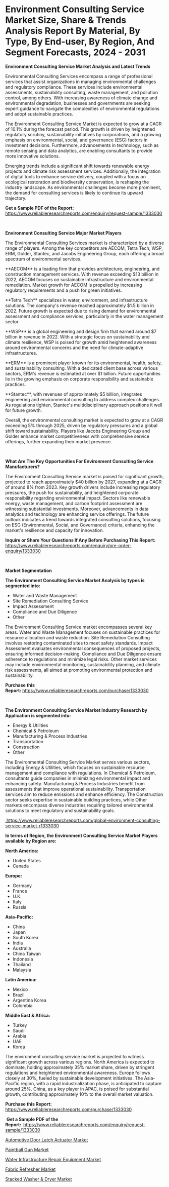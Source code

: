 <p><h1>Environment Consulting Service Market Size, Share & Trends Analysis Report By Material, By Type, By End-user, By Region, And Segment Forecasts, 2024 - 2031</h1></p><p><strong>Environment Consulting Service Market Analysis and Latest Trends</strong></p>
<p><p>Environmental Consulting Services encompass a range of professional services that assist organizations in managing environmental challenges and regulatory compliance. These services include environmental assessments, sustainability consulting, waste management, and pollution control, among others. With increasing awareness of climate change and environmental degradation, businesses and governments are seeking expert guidance to navigate the complexities of environmental regulations and adopt sustainable practices.</p><p>The Environment Consulting Service Market is expected to grow at a CAGR of 10.1% during the forecast period. This growth is driven by heightened regulatory scrutiny, sustainability initiatives by corporations, and a growing emphasis on environmental, social, and governance (ESG) factors in investment decisions. Furthermore, advancements in technology, such as remote sensing and data analytics, are enabling consultants to provide more innovative solutions. </p><p>Emerging trends include a significant shift towards renewable energy projects and climate risk assessment services. Additionally, the integration of digital tools to enhance service delivery, coupled with a focus on ecological restoration and biodiversity conservation, is reshaping the industry landscape. As environmental challenges become more prominent, the demand for consulting services is likely to continue its upward trajectory.</p></p>
<p><strong>Get a Sample PDF of the Report:&nbsp;</strong> <a href="https://www.reliableresearchreports.com/enquiry/request-sample/1333030?utm_campaign=36&utm_medium=2&utm_source=Github&utm_content=ia&utm_term=11122024&utm_id=environment-consulting-service">https://www.reliableresearchreports.com/enquiry/request-sample/1333030</a></p>
<p>&nbsp;</p>
<p><strong>Environment Consulting Service Major Market Players</strong></p>
<p><p>The Environmental Consulting Services market is characterized by a diverse range of players. Among the key competitors are AECOM, Tetra Tech, WSP, ERM, Golder, Stantec, and Jacobs Engineering Group, each offering a broad spectrum of environmental services.</p><p>**AECOM** is a leading firm that provides architecture, engineering, and construction management services. With revenue exceeding $13 billion in 2022, AECOM focuses on sustainable infrastructure and environmental remediation. Market growth for AECOM is propelled by increasing regulatory requirements and a push for green initiatives.</p><p>**Tetra Tech** specializes in water, environment, and infrastructure solutions. The company's revenue reached approximately $1.5 billion in 2022. Future growth is expected due to rising demand for environmental assessment and compliance services, particularly in the water management sector.</p><p>**WSP** is a global engineering and design firm that earned around $7 billion in revenue in 2022. With a strategic focus on sustainability and climate resilience, WSP is poised for growth amid heightened awareness around environmental concerns and the need for climate-adaptive infrastructures.</p><p>**ERM** is a prominent player known for its environmental, health, safety, and sustainability consulting. With a dedicated client base across various sectors, ERM's revenue is estimated at over $1 billion. Future opportunities lie in the growing emphasis on corporate responsibility and sustainable practices.</p><p>**Stantec**, with revenues of approximately $5 billion, integrates engineering and environmental consulting to address complex challenges. As regulations tighten, Stantec's multidisciplinary approach positions it well for future growth.</p><p>Overall, the environmental consulting market is expected to grow at a CAGR exceeding 5% through 2025, driven by regulatory pressures and a global shift toward sustainability. Players like Jacobs Engineering Group and Golder enhance market competitiveness with comprehensive service offerings, further expanding their market presence.</p></p>
<p>&nbsp;</p>
<p><strong>What Are The Key Opportunities For Environment Consulting Service Manufacturers?</strong></p>
<p><p>The Environment Consulting Service market is poised for significant growth, projected to reach approximately $40 billion by 2027, expanding at a CAGR of around 8% from 2023. Key growth drivers include increasing regulatory pressures, the push for sustainability, and heightened corporate responsibility regarding environmental impact. Sectors like renewable energy, waste management, and carbon footprint assessment are witnessing substantial investments. Moreover, advancements in data analytics and technology are enhancing service offerings. The future outlook indicates a trend towards integrated consulting solutions, focusing on ESG (Environmental, Social, and Governance) criteria, enhancing the market's resilience and capacity for innovation.</p></p>
<p><strong>Inquire or Share Your Questions If Any Before Purchasing This Report:</strong> <a href="https://www.reliableresearchreports.com/enquiry/pre-order-enquiry/1333030?utm_campaign=36&utm_medium=2&utm_source=Github&utm_content=ia&utm_term=11122024&utm_id=environment-consulting-service">https://www.reliableresearchreports.com/enquiry/pre-order-enquiry/1333030</a></p>
<p>&nbsp;</p>
<p><strong>Market Segmentation</strong></p>
<p><strong>The Environment Consulting Service Market Analysis by types is segmented into:</strong></p>
<p><ul><li>Water and Waste Management</li><li>Site Remediation Consulting Service</li><li>Impact Assessment</li><li>Compliance and Due Diligence</li><li>Other</li></ul></p>
<p><p>The Environment Consulting Service market encompasses several key areas. Water and Waste Management focuses on sustainable practices for resource allocation and waste reduction. Site Remediation Consulting involves restoring contaminated sites to meet safety standards. Impact Assessment evaluates environmental consequences of proposed projects, ensuring informed decision-making. Compliance and Due Diligence ensure adherence to regulations and minimize legal risks. Other market services may include environmental monitoring, sustainability planning, and climate risk assessments, all aimed at promoting environmental protection and sustainability.</p></p>
<p><strong>Purchase this Report:&nbsp;</strong><a href="https://www.reliableresearchreports.com/purchase/1333030?utm_campaign=36&utm_medium=2&utm_source=Github&utm_content=ia&utm_term=11122024&utm_id=environment-consulting-service">https://www.reliableresearchreports.com/purchase/1333030</a></p>
<p>&nbsp;</p>
<p><strong>The Environment Consulting Service Market Industry Research by Application is segmented into:</strong></p>
<p><ul><li>Energy & Utilities</li><li>Chemical & Petroleum</li><li>Manufacturing & Process Industries</li><li>Transportation</li><li>Construction</li><li>Other</li></ul></p>
<p><p>The Environmental Consulting Service Market serves various sectors, including Energy & Utilities, which focuses on sustainable resource management and compliance with regulations. In Chemical & Petroleum, consultants guide companies in minimizing environmental impact and enhancing safety. Manufacturing & Process Industries benefit from assessments that improve operational sustainability. Transportation services aim to reduce emissions and enhance efficiency. The Construction sector seeks expertise in sustainable building practices, while Other markets encompass diverse industries requiring tailored environmental solutions to meet regulatory and sustainability goals.</p></p>
<p><a href="https://www.reliableresearchreports.com/global-environment-consulting-service-market-r1333030?utm_campaign=36&utm_medium=2&utm_source=Github&utm_content=ia&utm_term=11122024&utm_id=environment-consulting-service">&nbsp;https://www.reliableresearchreports.com/global-environment-consulting-service-market-r1333030</a></p>
<p><strong>In terms of Region, the Environment Consulting Service Market Players available by Region are:</strong></p>
<p>
    <p> <strong> North America: </strong>
        <ul>
            <li>United States</li>
            <li>Canada</li>
        </ul>
        </p> 
    <p> <strong> Europe: </strong>
        <ul>
            <li>Germany</li>
            <li>France</li>
            <li>U.K.</li>
            <li>Italy</li>
            <li>Russia</li>
        </ul>
        </p> 
    <p> <strong> Asia-Pacific: </strong>
        <ul>
            <li>China</li>
            <li>Japan</li>
            <li>South Korea</li>
            <li>India</li>
            <li>Australia</li>
            <li>China Taiwan</li>
            <li>Indonesia</li>
            <li>Thailand</li>
            <li>Malaysia</li>
        </ul>
        </p> 
    <p> <strong> Latin America: </strong>
        <ul>
            <li>Mexico</li>
            <li>Brazil</li>
            <li>Argentina Korea</li>
            <li>Colombia</li>
        </ul>
        </p> 
    <p> <strong> Middle East & Africa: </strong>
        <ul>
            <li>Turkey</li>
            <li>Saudi</li>
            <li>Arabia</li>
            <li>UAE</li>
            <li>Korea</li>
        </ul>
    </p>
    </p>
<p><p>The environment consulting service market is projected to witness significant growth across various regions. North America is expected to dominate, holding approximately 35% market share, driven by stringent regulations and heightened environmental awareness. Europe follows closely at 30%, fueled by sustainable development initiatives. The Asia-Pacific region, with a rapid industrialization phase, is anticipated to capture around 25%. China, as a key player in APAC, is poised for substantial growth, contributing approximately 10% to the overall market valuation.</p></p>
<p><strong>Purchase this Report: </strong><a href="https://www.reliableresearchreports.com/purchase/1333030?utm_campaign=36&utm_medium=2&utm_source=Github&utm_content=ia&utm_term=11122024&utm_id=environment-consulting-service">https://www.reliableresearchreports.com/purchase/1333030</a></p>
<p>&nbsp;<strong>Get a Sample PDF of the Report:&nbsp;&nbsp;</strong><a href="https://www.reliableresearchreports.com/enquiry/request-sample/1333030?utm_campaign=36&utm_medium=2&utm_source=Github&utm_content=ia&utm_term=11122024&utm_id=environment-consulting-service">https://www.reliableresearchreports.com/enquiry/request-sample/1333030</a></p>
<p><strong></strong></p>
<p><p><a href="https://github.com/dringals/Market-Research-Report-List-6/blob/main/automotive-door-latch-actuator-market.md?utm_campaign=36&utm_medium=2&utm_source=Github&utm_content=ia&utm_term=11122024&utm_id=environment-consulting-service">Automotive Door Latch Actuator Market</a></p><p><a href="https://www.linkedin.com/pulse/p-factrackr-ho6he?utm_campaign=36&utm_medium=2&utm_source=Github&utm_content=ia&utm_term=11122024&utm_id=environment-consulting-service">Paintball Gun Market</a></p><p><a href="https://github.com/tona7vba/Market-Research-Report-List-1/blob/main/water-infrastructure-repair-equipment-market.md?utm_campaign=36&utm_medium=2&utm_source=Github&utm_content=ia&utm_term=11122024&utm_id=environment-consulting-service">Water Infrastructure Repair Equipment Market</a></p><p><a href="https://www.linkedin.com/pulse/growth-projections-fabric-refresher-market-from-2024-2031-9-17tzf?utm_campaign=36&utm_medium=2&utm_source=Github&utm_content=ia&utm_term=11122024&utm_id=environment-consulting-service">Fabric Refresher Market</a></p><p><a href="https://www.linkedin.com/pulse/stacked-washer-dryer-market-analysis-report-2024-2031-growth-deployment-nc0ef?utm_campaign=36&utm_medium=2&utm_source=Github&utm_content=ia&utm_term=11122024&utm_id=environment-consulting-service">Stacked Washer & Dryer Market</a></p></p>